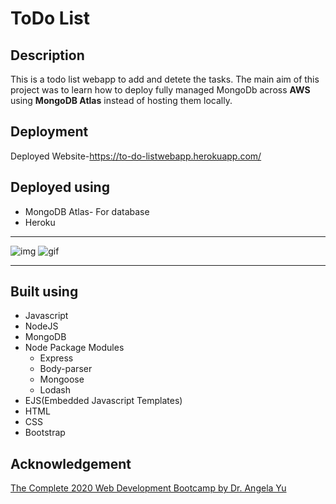 # ToDo List

## Description
This is a todo list webapp to add and detete the tasks. The main aim of this project was to learn how to deploy fully managed MongoDb across **AWS** using **MongoDB Atlas** instead of hosting them locally.

## Deployment
Deployed Website-https://to-do-listwebapp.herokuapp.com/

## Deployed using
* MongoDB Atlas- For database
* Heroku
-----------------------------------------
![img](https://user-images.githubusercontent.com/86367423/139680869-5572c52a-93d9-4711-89ce-b44968eb52c0.png)
![gif](https://user-images.githubusercontent.com/86367423/139681689-7f9631f1-5e83-4e94-87dc-21d355fe318a.gif)

------------------------------------

## Built using
* Javascript
* NodeJS
* MongoDB
* Node Package Modules
  * Express
  * Body-parser
  * Mongoose
  * Lodash
* EJS(Embedded Javascript Templates)
* HTML
* CSS
* Bootstrap

## Acknowledgement
[The Complete 2020 Web Development Bootcamp by Dr. Angela Yu](https://www.udemy.com/course/the-complete-web-development-bootcamp/)
